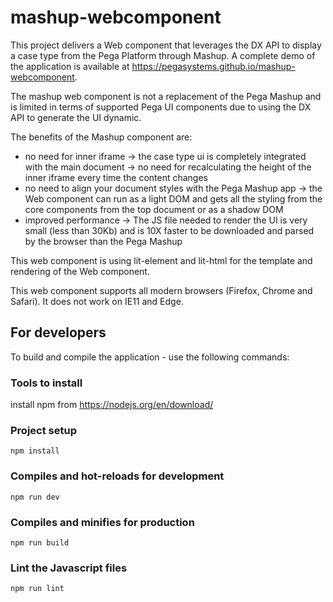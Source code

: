 # mashup-webcomponent

This project delivers a Web component that leverages the DX API to display a case type from the Pega Platform through Mashup. A complete demo of the application is available at https://pegasystems.github.io/mashup-webcomponent.

The mashup web component is not a replacement of the Pega Mashup and is limited in terms of supported Pega UI components due to using the DX API to generate the UI dynamic. 

The benefits of the Mashup component are:
- no need for inner iframe 
  -> the case type ui is completely integrated with the main document
  -> no need for recalculating the height of the inner iframe every time the content changes
- no need to align your document styles with the Pega Mashup app 
  -> the Web component can run as a light DOM and gets all the styling from the core components from the top document or as a shadow DOM
- improved performance
   -> The JS file needed to render the UI is very small (less than 30Kb) and is 10X faster to be downloaded and parsed by the browser than the Pega Mashup 

This web component is using lit-element and lit-html for the template and rendering of the Web component.

This web component supports all modern browsers (Firefox, Chrome and Safari). It does not work on IE11 and Edge.

## For developers

To build and compile the application - use the following commands:

### Tools to install

install npm from https://nodejs.org/en/download/

### Project setup

```
npm install
```

### Compiles and hot-reloads for development

```
npm run dev
```

### Compiles and minifies for production

```
npm run build
```

### Lint the Javascript files

```
npm run lint
```
